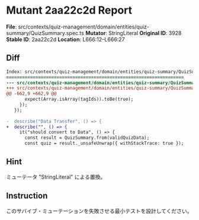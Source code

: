 # Mutant 2aa22c2d Report

**File**: src/contexts/quiz-management/domain/entities/quiz-summary/QuizSummary.spec.ts
**Mutator**: StringLiteral
**Original ID**: 3928
**Stable ID**: 2aa22c2d
**Location**: L666:12–L666:27

## Diff

```diff
Index: src/contexts/quiz-management/domain/entities/quiz-summary/QuizSummary.spec.ts
===================================================================
--- src/contexts/quiz-management/domain/entities/quiz-summary/QuizSummary.spec.ts	original
+++ src/contexts/quiz-management/domain/entities/quiz-summary/QuizSummary.spec.ts	mutated #3928
@@ -662,9 +662,9 @@
       expect(Array.isArray(tagIds)).toBe(true);
     });
   });
 
-  describe("Data Transfer", () => {
+  describe("", () => {
     it("should convert to Data", () => {
       const result = QuizSummary.from(validQuizData);
       const quiz = result._unsafeUnwrap({ withStackTrace: true });
```

## Hint

ミューテータ "StringLiteral" による置換。

## Instruction

このサバイブ・ミューテーションを失敗させる最小テストを設計してください。
